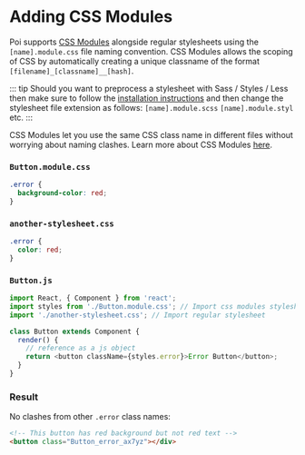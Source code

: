# Adding CSS Modules

Poi supports [CSS Modules](https://github.com/css-modules/css-modules) alongside regular stylesheets using the `[name].module.css` file naming convention. CSS Modules allows the scoping of CSS by automatically creating a unique classname of the format `[filename]_[classname]__[hash]`.

::: tip
Should you want to preprocess a stylesheet with Sass / Styles / Less then make sure to follow the [installation instructions](./pre-processing-css.md) and then change the stylesheet file extension as follows: `[name].module.scss` `[name].module.styl` etc.
:::

CSS Modules let you use the same CSS class name in different files without worrying about naming clashes. Learn more about CSS Modules [here](https://css-tricks.com/css-modules-part-1-need/).

### `Button.module.css`

```css
.error {
  background-color: red;
}
```

### `another-stylesheet.css`

```css
.error {
  color: red;
}
```

### `Button.js`

```js
import React, { Component } from 'react';
import styles from './Button.module.css'; // Import css modules stylesheet as styles
import './another-stylesheet.css'; // Import regular stylesheet

class Button extends Component {
  render() {
    // reference as a js object
    return <button className={styles.error}>Error Button</button>;
  }
}
```

### Result

No clashes from other `.error` class names:

```html
<!-- This button has red background but not red text -->
<button class="Button_error_ax7yz"></div>
```